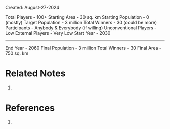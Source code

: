 Created: August-27-2024

Total Players - 100+
Starting Area - 30 sq. km
Starting Population - 0 (mostly)
Target Population - 3 million
Total Winners - 30 (could be more)
Participants - Anybody & Everybody (if willing)
Unconventional Players - Low
External Players - Very Low
Start Year - 2030

___

End Year - 2060
Final Population - 3 million
Total Winners - 30
Final Area - 750 sq. km

# Related Notes

1. 
# References

1. 